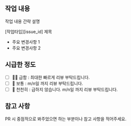 ## 작업 내용
작업 내용 간략 설명 

[작업타입][issue_id] 제목

- 주요 변경사항 1
- 주요 변경사항 2
  
## 시급한 정도
- [ ] 🏃‍♂️ 급함 : 최대한 빠르게 리뷰 부탁드립니다.
- [ ] 🚶 보통 : m/n일 까지 리뷰 부탁드립니다.
- [ ]  🐢 천천히 : 급하지 않습니다. m/n일 까지 리뷰 부탁드립니다.

## 참고 사항
PR 시 중점적으로 봐주었으면 하는 부분이나 참고 사항을 적어주세요.

